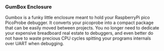 ### GumBox Enclosure
Gumbox is a funky little enclosure meant to hold your RaspberryPi pico PicoProbe debugger. It converts your picoprobe into a compact package that can be easily moved between projects. You no longer need to dedicate your expensive breadboard real estate to debuggers, and even better do not have to waste precious CPU cycles spitting your programs internals over UART when debugging. 

